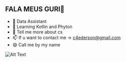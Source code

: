 ## FALA MEUS GURI👋

- 🔭 Data Assistant
- 🌱 Learning Kotlin and Phyton
- 💬 Tell me more about cs
- 📫 If u want to contact me -> c4ederson@gmail.com
- 😄 Call me by my name

![Alt Text](https://media4.giphy.com/media/v1.Y2lkPTc5MGI3NjExdG93b2UxYnRuam9nM2xuZWdtdzQ0Y3R5bWI5N3Z6aWk2MG01NGk3ZyZlcD12MV9pbnRlcm5hbF9naWZfYnlfaWQmY3Q9Zw/6WdI8PHO1R6rTpy4ET/giphy.gif)


<!--
**edersoncaldato/edersoncaldato** is a ✨ _special_ ✨ repository because its `README.md` (this file) appears on your GitHub profile.

Here are some ideas to get you started:

-->

